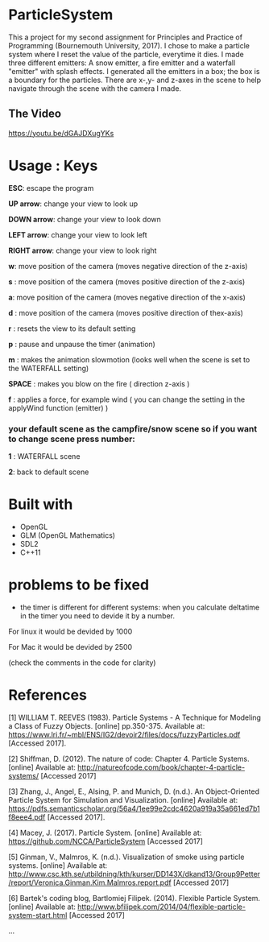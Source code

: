 # ParticleSystem

This a project for my second assignment for Principles and Practice of Programming (Bournemouth University, 2017).
I chose to make a particle system where I reset the value of the particle, everytime it dies. 
I made three different emitters: A snow emitter, a fire emitter and a waterfall "emitter" with splash effects. 
I generated all the emitters in a box; the box is a boundary for the particles. There are x-,y- and z-axes in the scene to help navigate through the scene with the camera I made. 

## The Video

https://youtu.be/dGAJDXugYKs

# Usage : Keys
**ESC**: escape the program

**UP arrow**: change your view to look up 

**DOWN arrow**: change your view to look down

**LEFT arrow**: change your view to look left

**RIGHT arrow**: change your view to look right 


**w**: move position of the camera (moves negative direction of the z-axis)

**s** : move position of the camera (moves positive direction of the z-axis)

**a**: move position of the camera (moves negative direction of the x-axis)

**d** : move position of the camera (moves positive direction of thex-axis)


**r** : resets the view to its default setting 

**p** : pause and unpause the timer (animation)

**m** : makes the animation slowmotion (looks well when the scene is set to the WATERFALL setting)


**SPACE** : makes you blow on the fire ( direction z-axis )

**f** : applies a force, for example wind ( you can change the setting in the applyWind function (emitter) ) 


### your default scene as the campfire/snow scene so if you want to change scene press number:

**1** : WATERFALL scene 

**2**: back to default scene 

# Built with 
- OpenGL
- GLM (OpenGL Mathematics) 
- SDL2 
- C++11
# problems to be fixed
- the timer is different for different systems: when you calculate deltatime in the timer you need to devide it by a number. 

For linux it would be devided by 1000

For Mac it would be devided by 2500

(check the comments in the code for clarity) 

# References 
[1] WILLIAM T. REEVES (1983). Particle Systems - A Technique for Modeling a Class of Fuzzy Objects. [online] pp.350-375. Available at: https://www.lri.fr/~mbl/ENS/IG2/devoir2/files/docs/fuzzyParticles.pdf [Accessed 2017].

[2] Shiffman, D. (2012). The nature of code: Chapter 4. Particle Systems. [online] Available at: http://natureofcode.com/book/chapter-4-particle-systems/ [Accessed 2017] 

[3] Zhang, J., Angel, E., Alsing, P. and Munich, D. (n.d.). An Object-Oriented Particle System for Simulation and Visualization. [online] Available at: https://pdfs.semanticscholar.org/56a4/1ee99e2cdc4620a919a35a661ed7b1f8eee4.pdf [Accessed 2017].

[4] Macey, J. (2017). Particle System. [online] Available at: https://github.com/NCCA/ParticleSystem [Accessed 2017]

[5] Ginman, V., Malmros, K. (n.d.). Visualization of smoke using particle systems. [online] Available at: http://www.csc.kth.se/utbildning/kth/kurser/DD143X/dkand13/Group9Petter/report/Veronica.Ginman.Kim.Malmros.report.pdf [Accessed 2017] 

[6] Bartek's coding blog, Bartlomiej Filipek. (2014). Flexible Particle System. [online] Available at: http://www.bfilipek.com/2014/04/flexible-particle-system-start.html [Accessed 2017]

...
